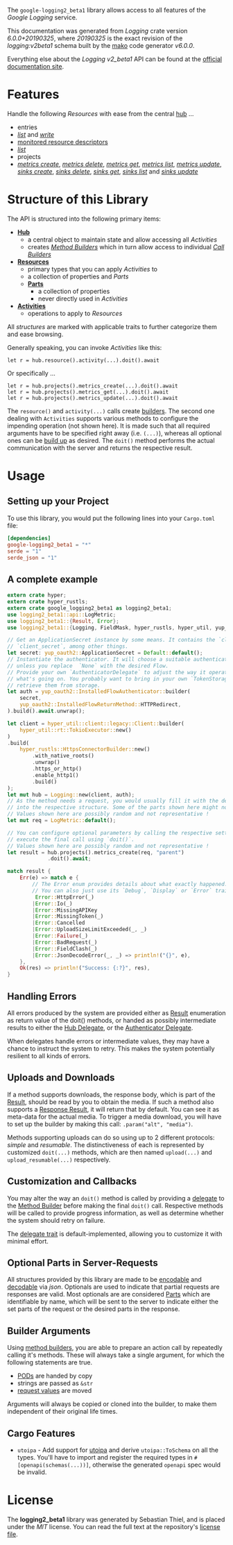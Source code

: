 <!---
DO NOT EDIT !
This file was generated automatically from 'src/generator/templates/api/README.md.mako'
DO NOT EDIT !
-->
The `google-logging2_beta1` library allows access to all features of the *Google Logging* service.

This documentation was generated from *Logging* crate version *6.0.0+20190325*, where *20190325* is the exact revision of the *logging:v2beta1* schema built by the [mako](http://www.makotemplates.org/) code generator *v6.0.0*.

Everything else about the *Logging* *v2_beta1* API can be found at the
[official documentation site](https://cloud.google.com/logging/docs/).
# Features

Handle the following *Resources* with ease from the central [hub](https://docs.rs/google-logging2_beta1/6.0.0+20190325/google_logging2_beta1/Logging) ...

* entries
 * [*list*](https://docs.rs/google-logging2_beta1/6.0.0+20190325/google_logging2_beta1/api::EntryListCall) and [*write*](https://docs.rs/google-logging2_beta1/6.0.0+20190325/google_logging2_beta1/api::EntryWriteCall)
* [monitored resource descriptors](https://docs.rs/google-logging2_beta1/6.0.0+20190325/google_logging2_beta1/api::MonitoredResourceDescriptor)
 * [*list*](https://docs.rs/google-logging2_beta1/6.0.0+20190325/google_logging2_beta1/api::MonitoredResourceDescriptorListCall)
* projects
 * [*metrics create*](https://docs.rs/google-logging2_beta1/6.0.0+20190325/google_logging2_beta1/api::ProjectMetricCreateCall), [*metrics delete*](https://docs.rs/google-logging2_beta1/6.0.0+20190325/google_logging2_beta1/api::ProjectMetricDeleteCall), [*metrics get*](https://docs.rs/google-logging2_beta1/6.0.0+20190325/google_logging2_beta1/api::ProjectMetricGetCall), [*metrics list*](https://docs.rs/google-logging2_beta1/6.0.0+20190325/google_logging2_beta1/api::ProjectMetricListCall), [*metrics update*](https://docs.rs/google-logging2_beta1/6.0.0+20190325/google_logging2_beta1/api::ProjectMetricUpdateCall), [*sinks create*](https://docs.rs/google-logging2_beta1/6.0.0+20190325/google_logging2_beta1/api::ProjectSinkCreateCall), [*sinks delete*](https://docs.rs/google-logging2_beta1/6.0.0+20190325/google_logging2_beta1/api::ProjectSinkDeleteCall), [*sinks get*](https://docs.rs/google-logging2_beta1/6.0.0+20190325/google_logging2_beta1/api::ProjectSinkGetCall), [*sinks list*](https://docs.rs/google-logging2_beta1/6.0.0+20190325/google_logging2_beta1/api::ProjectSinkListCall) and [*sinks update*](https://docs.rs/google-logging2_beta1/6.0.0+20190325/google_logging2_beta1/api::ProjectSinkUpdateCall)




# Structure of this Library

The API is structured into the following primary items:

* **[Hub](https://docs.rs/google-logging2_beta1/6.0.0+20190325/google_logging2_beta1/Logging)**
    * a central object to maintain state and allow accessing all *Activities*
    * creates [*Method Builders*](https://docs.rs/google-logging2_beta1/6.0.0+20190325/google_logging2_beta1/common::MethodsBuilder) which in turn
      allow access to individual [*Call Builders*](https://docs.rs/google-logging2_beta1/6.0.0+20190325/google_logging2_beta1/common::CallBuilder)
* **[Resources](https://docs.rs/google-logging2_beta1/6.0.0+20190325/google_logging2_beta1/common::Resource)**
    * primary types that you can apply *Activities* to
    * a collection of properties and *Parts*
    * **[Parts](https://docs.rs/google-logging2_beta1/6.0.0+20190325/google_logging2_beta1/common::Part)**
        * a collection of properties
        * never directly used in *Activities*
* **[Activities](https://docs.rs/google-logging2_beta1/6.0.0+20190325/google_logging2_beta1/common::CallBuilder)**
    * operations to apply to *Resources*

All *structures* are marked with applicable traits to further categorize them and ease browsing.

Generally speaking, you can invoke *Activities* like this:

```Rust,ignore
let r = hub.resource().activity(...).doit().await
```

Or specifically ...

```ignore
let r = hub.projects().metrics_create(...).doit().await
let r = hub.projects().metrics_get(...).doit().await
let r = hub.projects().metrics_update(...).doit().await
```

The `resource()` and `activity(...)` calls create [builders][builder-pattern]. The second one dealing with `Activities`
supports various methods to configure the impending operation (not shown here). It is made such that all required arguments have to be
specified right away (i.e. `(...)`), whereas all optional ones can be [build up][builder-pattern] as desired.
The `doit()` method performs the actual communication with the server and returns the respective result.

# Usage

## Setting up your Project

To use this library, you would put the following lines into your `Cargo.toml` file:

```toml
[dependencies]
google-logging2_beta1 = "*"
serde = "1"
serde_json = "1"
```

## A complete example

```Rust
extern crate hyper;
extern crate hyper_rustls;
extern crate google_logging2_beta1 as logging2_beta1;
use logging2_beta1::api::LogMetric;
use logging2_beta1::{Result, Error};
use logging2_beta1::{Logging, FieldMask, hyper_rustls, hyper_util, yup_oauth2};

// Get an ApplicationSecret instance by some means. It contains the `client_id` and
// `client_secret`, among other things.
let secret: yup_oauth2::ApplicationSecret = Default::default();
// Instantiate the authenticator. It will choose a suitable authentication flow for you,
// unless you replace  `None` with the desired Flow.
// Provide your own `AuthenticatorDelegate` to adjust the way it operates and get feedback about
// what's going on. You probably want to bring in your own `TokenStorage` to persist tokens and
// retrieve them from storage.
let auth = yup_oauth2::InstalledFlowAuthenticator::builder(
    secret,
    yup_oauth2::InstalledFlowReturnMethod::HTTPRedirect,
).build().await.unwrap();

let client = hyper_util::client::legacy::Client::builder(
    hyper_util::rt::TokioExecutor::new()
)
.build(
    hyper_rustls::HttpsConnectorBuilder::new()
        .with_native_roots()
        .unwrap()
        .https_or_http()
        .enable_http1()
        .build()
);
let mut hub = Logging::new(client, auth);
// As the method needs a request, you would usually fill it with the desired information
// into the respective structure. Some of the parts shown here might not be applicable !
// Values shown here are possibly random and not representative !
let mut req = LogMetric::default();

// You can configure optional parameters by calling the respective setters at will, and
// execute the final call using `doit()`.
// Values shown here are possibly random and not representative !
let result = hub.projects().metrics_create(req, "parent")
             .doit().await;

match result {
    Err(e) => match e {
        // The Error enum provides details about what exactly happened.
        // You can also just use its `Debug`, `Display` or `Error` traits
         Error::HttpError(_)
        |Error::Io(_)
        |Error::MissingAPIKey
        |Error::MissingToken(_)
        |Error::Cancelled
        |Error::UploadSizeLimitExceeded(_, _)
        |Error::Failure(_)
        |Error::BadRequest(_)
        |Error::FieldClash(_)
        |Error::JsonDecodeError(_, _) => println!("{}", e),
    },
    Ok(res) => println!("Success: {:?}", res),
}

```
## Handling Errors

All errors produced by the system are provided either as [Result](https://docs.rs/google-logging2_beta1/6.0.0+20190325/google_logging2_beta1/common::Result) enumeration as return value of
the doit() methods, or handed as possibly intermediate results to either the
[Hub Delegate](https://docs.rs/google-logging2_beta1/6.0.0+20190325/google_logging2_beta1/common::Delegate), or the [Authenticator Delegate](https://docs.rs/yup-oauth2/*/yup_oauth2/trait.AuthenticatorDelegate.html).

When delegates handle errors or intermediate values, they may have a chance to instruct the system to retry. This
makes the system potentially resilient to all kinds of errors.

## Uploads and Downloads
If a method supports downloads, the response body, which is part of the [Result](https://docs.rs/google-logging2_beta1/6.0.0+20190325/google_logging2_beta1/common::Result), should be
read by you to obtain the media.
If such a method also supports a [Response Result](https://docs.rs/google-logging2_beta1/6.0.0+20190325/google_logging2_beta1/common::ResponseResult), it will return that by default.
You can see it as meta-data for the actual media. To trigger a media download, you will have to set up the builder by making
this call: `.param("alt", "media")`.

Methods supporting uploads can do so using up to 2 different protocols:
*simple* and *resumable*. The distinctiveness of each is represented by customized
`doit(...)` methods, which are then named `upload(...)` and `upload_resumable(...)` respectively.

## Customization and Callbacks

You may alter the way an `doit()` method is called by providing a [delegate](https://docs.rs/google-logging2_beta1/6.0.0+20190325/google_logging2_beta1/common::Delegate) to the
[Method Builder](https://docs.rs/google-logging2_beta1/6.0.0+20190325/google_logging2_beta1/common::CallBuilder) before making the final `doit()` call.
Respective methods will be called to provide progress information, as well as determine whether the system should
retry on failure.

The [delegate trait](https://docs.rs/google-logging2_beta1/6.0.0+20190325/google_logging2_beta1/common::Delegate) is default-implemented, allowing you to customize it with minimal effort.

## Optional Parts in Server-Requests

All structures provided by this library are made to be [encodable](https://docs.rs/google-logging2_beta1/6.0.0+20190325/google_logging2_beta1/common::RequestValue) and
[decodable](https://docs.rs/google-logging2_beta1/6.0.0+20190325/google_logging2_beta1/common::ResponseResult) via *json*. Optionals are used to indicate that partial requests are responses
are valid.
Most optionals are are considered [Parts](https://docs.rs/google-logging2_beta1/6.0.0+20190325/google_logging2_beta1/common::Part) which are identifiable by name, which will be sent to
the server to indicate either the set parts of the request or the desired parts in the response.

## Builder Arguments

Using [method builders](https://docs.rs/google-logging2_beta1/6.0.0+20190325/google_logging2_beta1/common::CallBuilder), you are able to prepare an action call by repeatedly calling it's methods.
These will always take a single argument, for which the following statements are true.

* [PODs][wiki-pod] are handed by copy
* strings are passed as `&str`
* [request values](https://docs.rs/google-logging2_beta1/6.0.0+20190325/google_logging2_beta1/common::RequestValue) are moved

Arguments will always be copied or cloned into the builder, to make them independent of their original life times.

[wiki-pod]: http://en.wikipedia.org/wiki/Plain_old_data_structure
[builder-pattern]: http://en.wikipedia.org/wiki/Builder_pattern
[google-go-api]: https://github.com/google/google-api-go-client

## Cargo Features

* `utoipa` - Add support for [utoipa](https://crates.io/crates/utoipa) and derive `utoipa::ToSchema` on all
the types. You'll have to import and register the required types in `#[openapi(schemas(...))]`, otherwise the
generated `openapi` spec would be invalid.


# License
The **logging2_beta1** library was generated by Sebastian Thiel, and is placed
under the *MIT* license.
You can read the full text at the repository's [license file][repo-license].

[repo-license]: https://github.com/Byron/google-apis-rsblob/main/LICENSE.md

